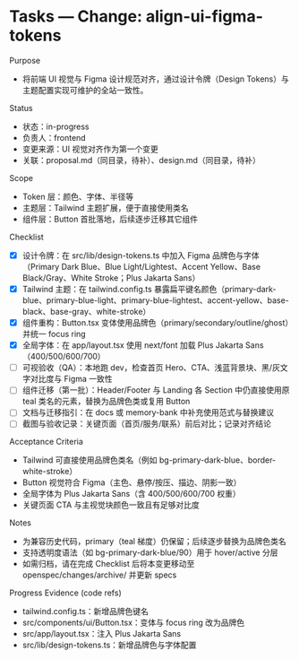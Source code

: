 # Tasks — Change: align-ui-figma-tokens

Purpose
- 将前端 UI 视觉与 Figma 设计规范对齐，通过设计令牌（Design Tokens）与主题配置实现可维护的全站一致性。

Status
- 状态：in-progress
- 负责人：frontend
- 变更来源：UI 视觉对齐作为第一个变更
- 关联：proposal.md（同目录，待补）、design.md（同目录，待补）

Scope
- Token 层：颜色、字体、半径等
- 主题层：Tailwind 主题扩展，便于直接使用类名
- 组件层：Button 首批落地，后续逐步迁移其它组件

Checklist
- [x] 设计令牌：在 src/lib/design-tokens.ts 中加入 Figma 品牌色与字体（Primary Dark Blue、Blue Light/Lightest、Accent Yellow、Base Black/Gray、White Stroke；Plus Jakarta Sans）
- [x] Tailwind 主题：在 tailwind.config.ts 暴露扁平键名颜色（primary-dark-blue、primary-blue-light、primary-blue-lightest、accent-yellow、base-black、base-gray、white-stroke）
- [x] 组件重构：Button.tsx 变体使用品牌色（primary/secondary/outline/ghost）并统一 focus ring
- [x] 全局字体：在 app/layout.tsx 使用 next/font 加载 Plus Jakarta Sans（400/500/600/700）
- [ ] 可视验收（QA）：本地跑 dev，检查首页 Hero、CTA、浅蓝背景块、黑/灰文字对比度与 Figma 一致性
- [ ] 组件迁移（第一批）：Header/Footer 与 Landing 各 Section 中仍直接使用原 teal 类名的元素，替换为品牌色类或复用 Button
- [ ] 文档与迁移指引：在 docs 或 memory-bank 中补充使用范式与替换建议
- [ ] 截图与验收记录：关键页面（首页/服务/联系）前后对比；记录对齐结论

Acceptance Criteria
- Tailwind 可直接使用品牌色类名（例如 bg-primary-dark-blue、border-white-stroke）
- Button 视觉符合 Figma（主色、悬停/按压、描边、阴影一致）
- 全局字体为 Plus Jakarta Sans（含 400/500/600/700 权重）
- 关键页面 CTA 与主视觉块颜色一致且有足够对比度

Notes
- 为兼容历史代码，primary（teal 梯度）仍保留；后续逐步替换为品牌色类名
- 支持透明度语法（如 bg-primary-dark-blue/90）用于 hover/active 分层
- 如需归档，请在完成 Checklist 后将本变更移动至 openspec/changes/archive/ 并更新 specs

Progress Evidence (code refs)
- tailwind.config.ts：新增品牌色键名
- src/components/ui/Button.tsx：变体与 focus ring 改为品牌色
- src/app/layout.tsx：注入 Plus Jakarta Sans
- src/lib/design-tokens.ts：新增品牌色与字体配置
